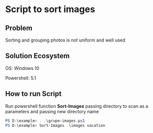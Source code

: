 # Script to sort images

## Problem 

Sorting and grouping photos is not uniform and well used

## Solution Ecosystem

OS: Windows 10

Powershell: 5.1

## How to run Script

Run powershell function **Sort-Images** passing directory to scan as a parameters and passing new directory name

```powershell
PS D:\example> . .\grupe-images.ps1
PS D:\example> Sort-Images .\images vacation
```
